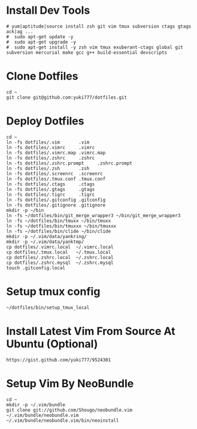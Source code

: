 # Install Dev Tools
    # yum|aptitude|source install zsh git vim tmux subversion ctags gtags ack|ag ...
    #  sudo apt-get update -y
    #  sudo apt-get upgrade -y
    #  sudo apt-get install -y zsh vim tmux exuberant-ctags global git subversion mercurial make gcc g++ build-essential devscripts

# Clone Dotfiles
    cd ~
    git clone git@github.com:yuki777/dotfiles.git

# Deploy Dotfiles
    cd ~
    ln -fs dotfiles/.vim       .vim
    ln -fs dotfiles/.vimrc     .vimrc
    ln -fs dotfiles/.vimrc.map .vimrc.map
    ln -fs dotfiles/.zshrc     .zshrc
    ln -fs dotfiles/.zshrc.prompt     .zshrc.prompt
    ln -fs dotfiles/.zsh       .zsh
    ln -fs dotfiles/.screenrc  .screenrc
    ln -fs dotfiles/.tmux.conf .tmux.conf
    ln -fs dotfiles/.ctags     .ctags
    ln -fs dotfiles/.gtags     .gtags
    ln -fs dotfiles/.tigrc     .tigrc
    ln -fs dotfiles/.gitconfig .gitconfig
    ln -fs dotfiles/.gitignore .gitignore
    mkdir -p ~/bin
    ln -fs ~/dotfiles/bin/git_merge_wrapper3 ~/bin/git_merge_wrapper3
    ln -fs ~/dotfiles/bin/tmuxx ~/bin/tmuxx
    ln -fs ~/dotfiles/bin/tmuxxx ~/bin/tmuxxx
    ln -fs ~/dotfiles/bin/clide ~/bin/clide
    mkdir -p ~/.vim/data/yankring/
    mkdir -p ~/.vim/data/yanktmp/
    cp dotfiles/.vimrc.local  ~/.vimrc.local
    cp dotfiles/.tmux.local   ~/.tmux.local
    cp dotfiles/.zshrc.local  ~/.zshrc.local
    cp dotfiles/.zshrc.mysql  ~/.zshrc.mysql
    touch .gitconfig.local

# Setup tmux config
```
~/dotfiles/bin/setup_tmux_local
```

# Install Latest Vim From Source At Ubuntu (Optional)
    https://gist.github.com/yuki777/9524301

# Setup Vim By NeoBundle
    cd ~
    mkdir -p ~/.vim/bundle
    git clone git://github.com/Shougo/neobundle.vim ~/.vim/bundle/neobundle.vim
    ~/.vim/bundle/neobundle.vim/bin/neoinstall


